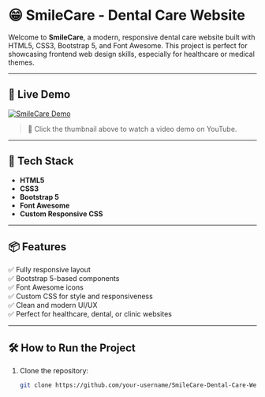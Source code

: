 # 😁 SmileCare - Dental Care Website

Welcome to **SmileCare**, a modern, responsive dental care website built with HTML5, CSS3, Bootstrap 5, and Font Awesome. This project is perfect for showcasing frontend web design skills, especially for healthcare or medical themes.

---

## 🚀 Live Demo

[![SmileCare Demo](![image](https://github.com/user-attachments/assets/58dfee71-3c72-4c99-8448-340d3b5b49c9))](https://youtu.be/xs5dFruSNis)

> 🎥 Click the thumbnail above to watch a video demo on YouTube.

---

## 🧰 Tech Stack

- **HTML5**
- **CSS3**
- **Bootstrap 5**
- **Font Awesome**
- **Custom Responsive CSS**

---

## 📦 Features

✅ Fully responsive layout  
✅ Bootstrap 5-based components  
✅ Font Awesome icons  
✅ Custom CSS for style and responsiveness  
✅ Clean and modern UI/UX  
✅ Perfect for healthcare, dental, or clinic websites

---

## 🛠️ How to Run the Project

1. Clone the repository:
   ```bash
   git clone https://github.com/your-username/SmileCare-Dental-Care-Website.git



